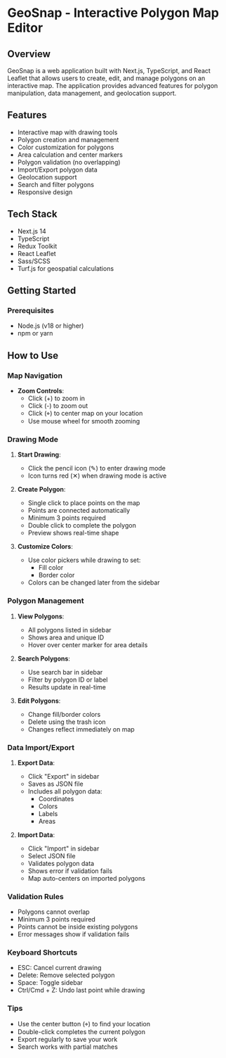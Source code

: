 # GeoSnap - Interactive Polygon Map Editor

## Overview

GeoSnap is a web application built with Next.js, TypeScript, and React Leaflet that allows users to create, edit, and manage polygons on an interactive map. The application provides advanced features for polygon manipulation, data management, and geolocation support.

## Features

- Interactive map with drawing tools
- Polygon creation and management
- Color customization for polygons
- Area calculation and center markers
- Polygon validation (no overlapping)
- Import/Export polygon data
- Geolocation support
- Search and filter polygons
- Responsive design

## Tech Stack

- Next.js 14
- TypeScript
- Redux Toolkit
- React Leaflet
- Sass/SCSS
- Turf.js for geospatial calculations

## Getting Started

### Prerequisites

- Node.js (v18 or higher)
- npm or yarn

## How to Use

### Map Navigation

- **Zoom Controls**:
  - Click (+) to zoom in
  - Click (-) to zoom out
  - Click (⌖) to center map on your location
  - Use mouse wheel for smooth zooming

### Drawing Mode

1. **Start Drawing**:

   - Click the pencil icon (✎) to enter drawing mode
   - Icon turns red (✕) when drawing mode is active

2. **Create Polygon**:

   - Single click to place points on the map
   - Points are connected automatically
   - Minimum 3 points required
   - Double click to complete the polygon
   - Preview shows real-time shape

3. **Customize Colors**:
   - Use color pickers while drawing to set:
     - Fill color
     - Border color
   - Colors can be changed later from the sidebar

### Polygon Management

1. **View Polygons**:

   - All polygons listed in sidebar
   - Shows area and unique ID
   - Hover over center marker for area details

2. **Search Polygons**:

   - Use search bar in sidebar
   - Filter by polygon ID or label
   - Results update in real-time

3. **Edit Polygons**:
   - Change fill/border colors
   - Delete using the trash icon
   - Changes reflect immediately on map

### Data Import/Export

1. **Export Data**:

   - Click "Export" in sidebar
   - Saves as JSON file
   - Includes all polygon data:
     - Coordinates
     - Colors
     - Labels
     - Areas

2. **Import Data**:
   - Click "Import" in sidebar
   - Select JSON file
   - Validates polygon data
   - Shows error if validation fails
   - Map auto-centers on imported polygons

### Validation Rules

- Polygons cannot overlap
- Minimum 3 points required
- Points cannot be inside existing polygons
- Error messages show if validation fails

### Keyboard Shortcuts

- ESC: Cancel current drawing
- Delete: Remove selected polygon
- Space: Toggle sidebar
- Ctrl/Cmd + Z: Undo last point while drawing

### Tips

- Use the center button (⌖) to find your location
- Double-click completes the current polygon
- Export regularly to save your work
- Search works with partial matches
